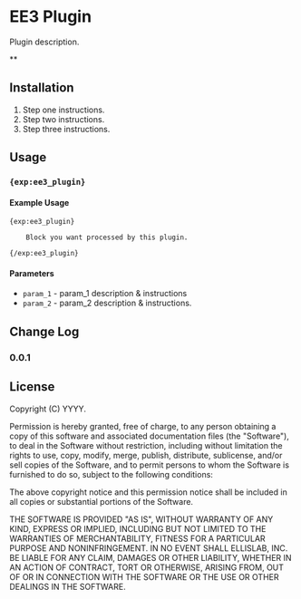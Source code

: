 # EE3 Plugin

Plugin description. 


**

## Installation

1. Step one instructions.
2. Step two instructions.
3. Step three instructions.

## Usage

### `{exp:ee3_plugin}`

#### Example Usage

```
{exp:ee3_plugin}

    Block you want processed by this plugin.

{/exp:ee3_plugin}
```

#### Parameters

- `param_1` -  param_1 description & instructions
- `param_2` - param_2 description & instructions.

## Change Log

### 0.0.1



## License

Copyright (C) YYYY.

Permission is hereby granted, free of charge, to any person obtaining a copy of this software and associated documentation files (the "Software"), to deal in the Software without restriction, including without limitation the rights to use, copy, modify, merge, publish, distribute, sublicense, and/or sell copies of the Software, and to permit persons to whom the Software is furnished to do so, subject to the following conditions:

The above copyright notice and this permission notice shall be included in all copies or substantial portions of the Software.

THE SOFTWARE IS PROVIDED "AS IS", WITHOUT WARRANTY OF ANY KIND, EXPRESS OR IMPLIED, INCLUDING BUT NOT LIMITED TO THE WARRANTIES OF MERCHANTABILITY, FITNESS FOR A PARTICULAR PURPOSE AND NONINFRINGEMENT. IN NO EVENT SHALL ELLISLAB, INC. BE LIABLE FOR ANY CLAIM, DAMAGES OR OTHER LIABILITY, WHETHER IN AN ACTION OF CONTRACT, TORT OR OTHERWISE, ARISING FROM, OUT OF OR IN CONNECTION WITH THE SOFTWARE OR THE USE OR OTHER DEALINGS IN THE SOFTWARE.


